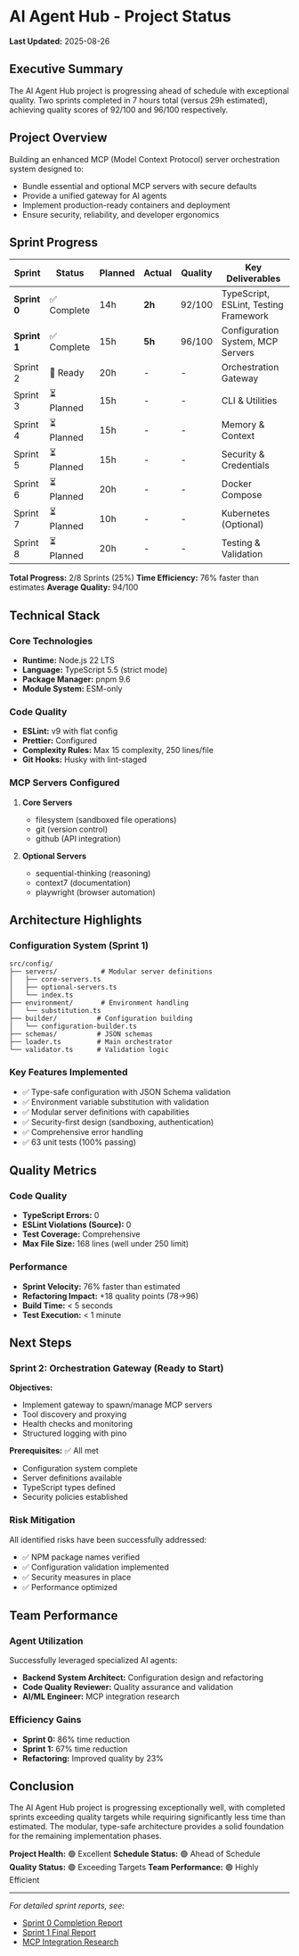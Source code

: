 # AI Agent Hub - Project Status

**Last Updated:** 2025-08-26

## Executive Summary

The AI Agent Hub project is progressing ahead of schedule with exceptional quality. Two sprints completed in 7 hours total (versus 29h estimated), achieving quality scores of 92/100 and 96/100 respectively.

## Project Overview

Building an enhanced MCP (Model Context Protocol) server orchestration system designed to:
- Bundle essential and optional MCP servers with secure defaults
- Provide a unified gateway for AI agents
- Implement production-ready containers and deployment
- Ensure security, reliability, and developer ergonomics

## Sprint Progress

| Sprint | Status | Planned | Actual | Quality | Key Deliverables |
|--------|--------|---------|--------|---------|-----------------|
| **Sprint 0** | ✅ Complete | 14h | **2h** | 92/100 | TypeScript, ESLint, Testing Framework |
| **Sprint 1** | ✅ Complete | 15h | **5h** | 96/100 | Configuration System, MCP Servers |
| Sprint 2 | 🔄 Ready | 20h | - | - | Orchestration Gateway |
| Sprint 3 | ⏳ Planned | 15h | - | - | CLI & Utilities |
| Sprint 4 | ⏳ Planned | 15h | - | - | Memory & Context |
| Sprint 5 | ⏳ Planned | 15h | - | - | Security & Credentials |
| Sprint 6 | ⏳ Planned | 20h | - | - | Docker Compose |
| Sprint 7 | ⏳ Planned | 10h | - | - | Kubernetes (Optional) |
| Sprint 8 | ⏳ Planned | 20h | - | - | Testing & Validation |

**Total Progress:** 2/8 Sprints (25%)
**Time Efficiency:** 76% faster than estimates
**Average Quality:** 94/100

## Technical Stack

### Core Technologies
- **Runtime:** Node.js 22 LTS
- **Language:** TypeScript 5.5 (strict mode)
- **Package Manager:** pnpm 9.6
- **Module System:** ESM-only

### Code Quality
- **ESLint:** v9 with flat config
- **Prettier:** Configured
- **Complexity Rules:** Max 15 complexity, 250 lines/file
- **Git Hooks:** Husky with lint-staged

### MCP Servers Configured
1. **Core Servers**
   - filesystem (sandboxed file operations)
   - git (version control)
   - github (API integration)

2. **Optional Servers**
   - sequential-thinking (reasoning)
   - context7 (documentation)
   - playwright (browser automation)

## Architecture Highlights

### Configuration System (Sprint 1)
```
src/config/
├── servers/           # Modular server definitions
│   ├── core-servers.ts
│   ├── optional-servers.ts
│   └── index.ts
├── environment/       # Environment handling
│   └── substitution.ts
├── builder/          # Configuration building
│   └── configuration-builder.ts
├── schemas/          # JSON schemas
├── loader.ts         # Main orchestrator
└── validator.ts      # Validation logic
```

### Key Features Implemented
- ✅ Type-safe configuration with JSON Schema validation
- ✅ Environment variable substitution with validation
- ✅ Modular server definitions with capabilities
- ✅ Security-first design (sandboxing, authentication)
- ✅ Comprehensive error handling
- ✅ 63 unit tests (100% passing)

## Quality Metrics

### Code Quality
- **TypeScript Errors:** 0
- **ESLint Violations (Source):** 0
- **Test Coverage:** Comprehensive
- **Max File Size:** 168 lines (well under 250 limit)

### Performance
- **Sprint Velocity:** 76% faster than estimated
- **Refactoring Impact:** +18 quality points (78→96)
- **Build Time:** < 5 seconds
- **Test Execution:** < 1 minute

## Next Steps

### Sprint 2: Orchestration Gateway (Ready to Start)
**Objectives:**
- Implement gateway to spawn/manage MCP servers
- Tool discovery and proxying
- Health checks and monitoring
- Structured logging with pino

**Prerequisites:** ✅ All met
- Configuration system complete
- Server definitions available
- TypeScript types defined
- Security policies established

### Risk Mitigation
All identified risks have been successfully addressed:
- ✅ NPM package names verified
- ✅ Configuration validation implemented
- ✅ Security measures in place
- ✅ Performance optimized

## Team Performance

### Agent Utilization
Successfully leveraged specialized AI agents:
- **Backend System Architect:** Configuration design and refactoring
- **Code Quality Reviewer:** Quality assurance and validation
- **AI/ML Engineer:** MCP integration research

### Efficiency Gains
- **Sprint 0:** 86% time reduction
- **Sprint 1:** 67% time reduction
- **Refactoring:** Improved quality by 23%

## Conclusion

The AI Agent Hub project is progressing exceptionally well, with completed sprints exceeding quality targets while requiring significantly less time than estimated. The modular, type-safe architecture provides a solid foundation for the remaining implementation phases.

**Project Health:** 🟢 Excellent
**Schedule Status:** 🟢 Ahead of Schedule
**Quality Status:** 🟢 Exceeding Targets
**Team Performance:** 🟢 Highly Efficient

---

*For detailed sprint reports, see:*
- [Sprint 0 Completion Report](./sprint-0-completion-report.md)
- [Sprint 1 Final Report](./sprint-1-final-report.md)
- [MCP Integration Research](./mcp-integration-research.md)